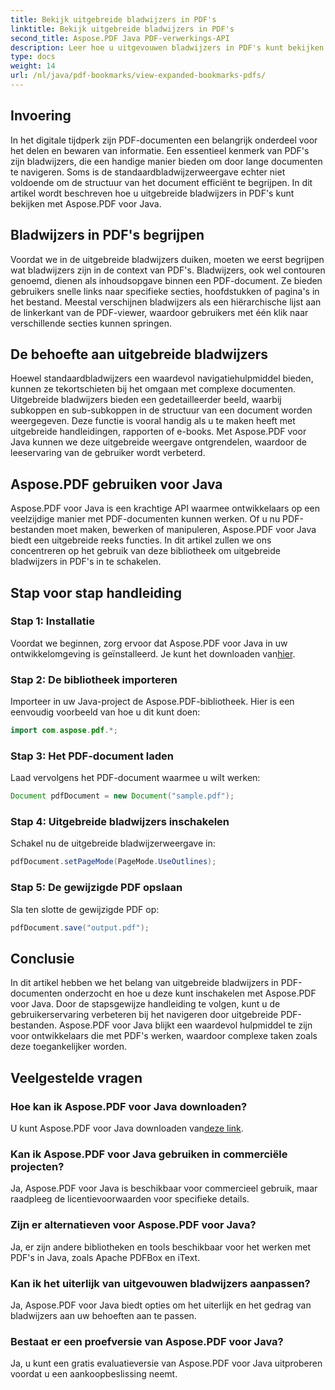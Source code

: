 ```yaml
---
title: Bekijk uitgebreide bladwijzers in PDF's
linktitle: Bekijk uitgebreide bladwijzers in PDF's
second_title: Aspose.PDF Java PDF-verwerkings-API
description: Leer hoe u uitgevouwen bladwijzers in PDF's kunt bekijken met Aspose.PDF voor Java. Verbeter de documentnavigatie met stapsgewijze begeleiding.
type: docs
weight: 14
url: /nl/java/pdf-bookmarks/view-expanded-bookmarks-pdfs/
---
```


## Invoering

In het digitale tijdperk zijn PDF-documenten een belangrijk onderdeel voor het delen en bewaren van informatie. Een essentieel kenmerk van PDF's zijn bladwijzers, die een handige manier bieden om door lange documenten te navigeren. Soms is de standaardbladwijzerweergave echter niet voldoende om de structuur van het document efficiënt te begrijpen. In dit artikel wordt beschreven hoe u uitgebreide bladwijzers in PDF's kunt bekijken met Aspose.PDF voor Java.

## Bladwijzers in PDF's begrijpen

Voordat we in de uitgebreide bladwijzers duiken, moeten we eerst begrijpen wat bladwijzers zijn in de context van PDF's. Bladwijzers, ook wel contouren genoemd, dienen als inhoudsopgave binnen een PDF-document. Ze bieden gebruikers snelle links naar specifieke secties, hoofdstukken of pagina's in het bestand. Meestal verschijnen bladwijzers als een hiërarchische lijst aan de linkerkant van de PDF-viewer, waardoor gebruikers met één klik naar verschillende secties kunnen springen.

## De behoefte aan uitgebreide bladwijzers

Hoewel standaardbladwijzers een waardevol navigatiehulpmiddel bieden, kunnen ze tekortschieten bij het omgaan met complexe documenten. Uitgebreide bladwijzers bieden een gedetailleerder beeld, waarbij subkoppen en sub-subkoppen in de structuur van een document worden weergegeven. Deze functie is vooral handig als u te maken heeft met uitgebreide handleidingen, rapporten of e-books. Met Aspose.PDF voor Java kunnen we deze uitgebreide weergave ontgrendelen, waardoor de leeservaring van de gebruiker wordt verbeterd.

## Aspose.PDF gebruiken voor Java

Aspose.PDF voor Java is een krachtige API waarmee ontwikkelaars op een veelzijdige manier met PDF-documenten kunnen werken. Of u nu PDF-bestanden moet maken, bewerken of manipuleren, Aspose.PDF voor Java biedt een uitgebreide reeks functies. In dit artikel zullen we ons concentreren op het gebruik van deze bibliotheek om uitgebreide bladwijzers in PDF's in te schakelen.

## Stap voor stap handleiding

### Stap 1: Installatie
 Voordat we beginnen, zorg ervoor dat Aspose.PDF voor Java in uw ontwikkelomgeving is geïnstalleerd. Je kunt het downloaden van[hier](https://releases.aspose.com/pdf/java/).

### Stap 2: De bibliotheek importeren
Importeer in uw Java-project de Aspose.PDF-bibliotheek. Hier is een eenvoudig voorbeeld van hoe u dit kunt doen:

```java
import com.aspose.pdf.*;
```

### Stap 3: Het PDF-document laden
Laad vervolgens het PDF-document waarmee u wilt werken:

```java
Document pdfDocument = new Document("sample.pdf");
```

### Stap 4: Uitgebreide bladwijzers inschakelen
Schakel nu de uitgebreide bladwijzerweergave in:

```java
pdfDocument.setPageMode(PageMode.UseOutlines);
```

### Stap 5: De gewijzigde PDF opslaan
Sla ten slotte de gewijzigde PDF op:

```java
pdfDocument.save("output.pdf");
```

## Conclusie

In dit artikel hebben we het belang van uitgebreide bladwijzers in PDF-documenten onderzocht en hoe u deze kunt inschakelen met Aspose.PDF voor Java. Door de stapsgewijze handleiding te volgen, kunt u de gebruikerservaring verbeteren bij het navigeren door uitgebreide PDF-bestanden. Aspose.PDF voor Java blijkt een waardevol hulpmiddel te zijn voor ontwikkelaars die met PDF's werken, waardoor complexe taken zoals deze toegankelijker worden.

## Veelgestelde vragen

### Hoe kan ik Aspose.PDF voor Java downloaden?

 U kunt Aspose.PDF voor Java downloaden van[deze link](https://releases.aspose.com/pdf/java/).

### Kan ik Aspose.PDF voor Java gebruiken in commerciële projecten?

Ja, Aspose.PDF voor Java is beschikbaar voor commercieel gebruik, maar raadpleeg de licentievoorwaarden voor specifieke details.

### Zijn er alternatieven voor Aspose.PDF voor Java?

Ja, er zijn andere bibliotheken en tools beschikbaar voor het werken met PDF's in Java, zoals Apache PDFBox en iText.

### Kan ik het uiterlijk van uitgevouwen bladwijzers aanpassen?

Ja, Aspose.PDF voor Java biedt opties om het uiterlijk en het gedrag van bladwijzers aan uw behoeften aan te passen.

### Bestaat er een proefversie van Aspose.PDF voor Java?

Ja, u kunt een gratis evaluatieversie van Aspose.PDF voor Java uitproberen voordat u een aankoopbeslissing neemt.
